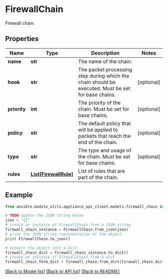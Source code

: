 # FirewallChain

Firewall chain.

## Properties

Name | Type | Description | Notes
------------ | ------------- | ------------- | -------------
**name** | **str** | The name of the chain. | 
**hook** | **str** | The packet processing step during which the chain should be executed. Must be set for base chains. | [optional] 
**priority** | **int** | The priority of the chain. Must be set for base chains. | [optional] 
**policy** | **str** | The default policy that will be applied to packets that reach the end of the chain.  | [optional] 
**type** | **str** | The type and usage of the chain. Must be set for base chains. | [optional] 
**rules** | [**List[FirewallRule]**](FirewallRule.md) | List of rules that are part of the chain. | 

## Example

```python
from ansible.module_utils.appliance_api_client.models.firewall_chain import FirewallChain

# TODO update the JSON string below
json = "{}"
# create an instance of FirewallChain from a JSON string
firewall_chain_instance = FirewallChain.from_json(json)
# print the JSON string representation of the object
print FirewallChain.to_json()

# convert the object into a dict
firewall_chain_dict = firewall_chain_instance.to_dict()
# create an instance of FirewallChain from a dict
firewall_chain_form_dict = firewall_chain.from_dict(firewall_chain_dict)
```
[[Back to Model list]](../README.md#documentation-for-models) [[Back to API list]](../README.md#documentation-for-api-endpoints) [[Back to README]](../README.md)


